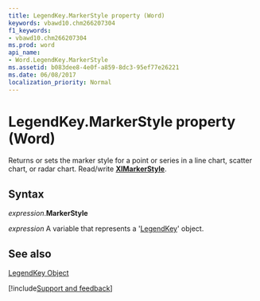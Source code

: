 ```yaml
---
title: LegendKey.MarkerStyle property (Word)
keywords: vbawd10.chm266207304
f1_keywords:
- vbawd10.chm266207304
ms.prod: word
api_name:
- Word.LegendKey.MarkerStyle
ms.assetid: b083dee8-4e0f-a859-8dc3-95ef77e26221
ms.date: 06/08/2017
localization_priority: Normal
---
```



# LegendKey.MarkerStyle property (Word)

Returns or sets the marker style for a point or series in a line chart, scatter chart, or radar chart. Read/write **[XlMarkerStyle](Word.xlmarkerstyle.md)**.


## Syntax

_expression_.**MarkerStyle**

_expression_ A variable that represents a '[LegendKey](Word.LegendKey.md)' object.



    
## See also


[LegendKey Object](Word.LegendKey.md)

[!include[Support and feedback](~/includes/feedback-boilerplate.md)]